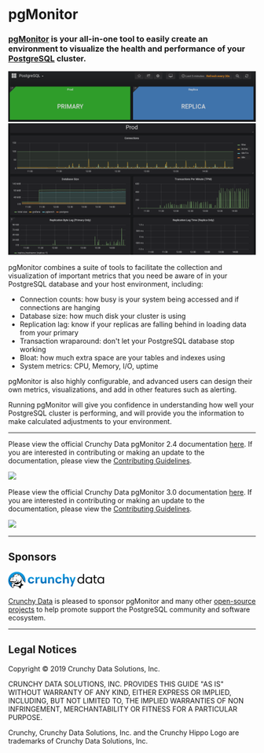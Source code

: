 # pgMonitor

### [pgMonitor](https://github.com/CrunchyData/pgMonitor) is your all-in-one tool to easily create an environment to visualize the health and performance of your [PostgreSQL](http://www.postgresql.org/) cluster.

![pgMonitor](hugo/static/images/pgmonitor_top_level.png)
![pgMonitor](hugo/static/images/pgmonitor_pgdetails.png)

pgMonitor combines a suite of tools to facilitate the collection and visualization of important metrics that you need be aware of in your PostgreSQL database and your host environment, including:

- Connection counts: how busy is your system being accessed and if connections are hanging
- Database size: how much disk your cluster is using
- Replication lag: know if your replicas are falling behind in loading data from your primary
- Transaction wraparound: don't let your PostgreSQL database stop working
- Bloat: how much extra space are your tables and indexes using
- System metrics: CPU, Memory, I/O, uptime

pgMonitor is also highly configurable, and advanced users can design their own metrics, visualizations, and add in other features such as alerting.

Running pgMonitor will give you confidence in understanding how well your PostgreSQL cluster is performing, and will provide you the information to make calculated adjustments to your environment.

---

Please view the official Crunchy Data pgMonitor 2.4 documentation [here](https://access.crunchydata.com/documentation/pgmonitor/2.4/). If you are interested in contributing or making an update to the documentation, please view the [Contributing Guidelines](https://access.crunchydata.com/documentation/pgmonitor/2.4/contributing/).

[<img src="https://access.crunchydata.com/documentation/pgmonitor/2.4/images/btn.png">](https://access.crunchydata.com/documentation/pgmonitor/2.4/)

Please view the official Crunchy Data pgMonitor 3.0 documentation [here](https://access.crunchydata.com/documentation/pgmonitor/3.0/). If you are interested in contributing or making an update to the documentation, please view the [Contributing Guidelines](https://access.crunchydata.com/documentation/pgmonitor/3.0/contributing/).

[<img src="https://access.crunchydata.com/documentation/pgmonitor/3.0/images/btn.png">](https://access.crunchydata.com/documentation/pgmonitor/3.0/)

---

## Sponsors

[![Crunchy Data](/hugo/static/images/crunchy_logo.png)](https://www.crunchydata.com/)

[Crunchy Data](https://www.crunchydata.com/) is pleased to sponsor pgMonitor and many other [open-source projects](https://github.com/CrunchyData/) to help promote support the PostgreSQL community and software ecosystem.

---

## Legal Notices

Copyright © 2019 Crunchy Data Solutions, Inc.

CRUNCHY DATA SOLUTIONS, INC. PROVIDES THIS GUIDE "AS IS" WITHOUT WARRANTY OF ANY KIND, EITHER EXPRESS OR IMPLIED, INCLUDING, BUT NOT LIMITED TO, THE IMPLIED WARRANTIES OF NON INFRINGEMENT, MERCHANTABILITY OR FITNESS FOR A PARTICULAR PURPOSE.

Crunchy, Crunchy Data Solutions, Inc. and the Crunchy Hippo Logo are trademarks of Crunchy Data Solutions, Inc.
